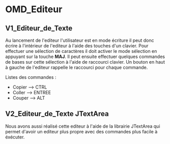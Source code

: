 # OMD_Editeur

## V1_Editeur_de_Texte

Au lancement de l'editeur l'utilisateur est en mode écriture il peut donc écrire à l'intérieur de l'editeur à l'aide des touches d'un clavier.
Pour effectuer une sélection de caractères il doit activer le mode sélection en appuyant sur la touche **MAJ**. Il peut ensuite effectuer quelques commandes de bases sur cette sélection à l'aide de raccourci clavier. Un bouton en haut à gauche de l'editeur rappelle le raccourci pour chaque commande.

Listes des commandes :
* Copier --> CTRL
* Coller --> ENTREE
* Couper --> ALT

## V2_Editeur_de_Texte JTextArea

Nous avons aussi réalisé cette editeur à l'aide de la librairie JTextArea qui permet d'avoir un editeur plus propre avec des commandes plus facile à éxécuter.
